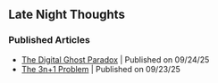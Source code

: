 ## Late Night Thoughts

### Published Articles

- [The Digital Ghost Paradox](https://anjula.live/LNT/the-digital-ghost-paradox.html) | Published on 09/24/25
- [The 3n+1 Problem](https://anjula.live/LNT/the-3n+1-problem.html) | Published on 09/23/25 